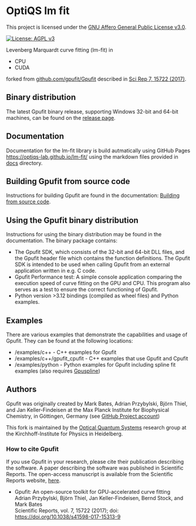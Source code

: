 # OptiQS lm fit

This project is licensed under the [GNU Affero General Public License v3.0](https://www.gnu.org/licenses/agpl-3.0).
  
[![License: AGPL v3](https://img.shields.io/badge/License-AGPL_v3-blue.svg)](https://www.gnu.org/licenses/agpl-3.0)


Levenberg Marquardt curve fitting (lm-fit) in 
- CPU
- CUDA

forked from [github.com/gpufit/Gpufit](https://github.com/gpufit/Gpufit) described in [Sci Rep 7, 15722 (2017)](https://www.nature.com/articles/s41598-017-15313-9).

## Binary distribution

The latest Gpufit binary release, supporting Windows 32-bit and 64-bit machines, can be found on the [release page](https://github.com/gpufit/Gpufit/releases).

## Documentation

Documentation for the lm-fit library is build autmatically using GitHub Pages <https://optiqs-lab.github.io/lm-fit/> using the markdown files provided in [docs](docs) directory.
## Building Gpufit from source code

Instructions for building Gpufit are found in the documentation: [Building from source code](https://github.com/gpufit/Gpufit/blob/master/docs/installation.rst).

## Using the Gpufit binary distribution

Instructions for using the binary distribution may be found in the documentation.  The binary package contains:

- The Gpufit SDK, which consists of the 32-bit and 64-bit DLL files, and 
  the Gpufit header file which contains the function definitions.  The Gpufit
  SDK is intended to be used when calling Gpufit from an external application
  written in e.g. C code.
- Gpufit Performance test: A simple console application comparing the execution speed of curve fitting on the GPU and CPU.  This program also serves as a test to ensure the correct functioning of Gpufit.
- Python version >3.12 bindings (compiled as wheel files) and
  Python examples.


## Examples

There are various examples that demonstrate the capabilities and usage of Gpufit. They can be found at the following locations:

- /examples/c++ - C++ examples for Gpufit
- /examples/c++/gpufit_cpufit - C++ examples that use Gpufit and Cpufit
- /examples/python - Python examples for Gpufit including spline fit examples (also requires [Gpuspline](https://github.com/gpufit/Gpuspline))

## Authors

Gpufit was originally created by Mark Bates, Adrian Przybylski, Björn Thiel, and Jan Keller-Findeisen at the Max Planck Institute for Biophysical Chemistry, in Göttingen, Germany (see [GitHub Project account](https://github.com/gpufit))

This fork is maintained by the [Optical Quantum Systems](https://www.kip.uni-heidelberg.de/optiqs?lang=en) research group at the Kirchhoff-Institute for Physics in Heidelberg.

### How to cite Gpufit

If you use Gpufit in your research, please cite their publication describing the software.  A paper describing the software was published in Scientific Reports.  The open-access manuscript is available from the Scientific Reports website, [here](https://www.nature.com/articles/s41598-017-15313-9).

  *  Gpufit: An open-source toolkit for GPU-accelerated curve fitting  
     Adrian Przybylski, Björn Thiel, Jan Keller-Findeisen, Bernd Stock, and Mark Bates  
     Scientific Reports, vol. 7, 15722 (2017); doi: https://doi.org/10.1038/s41598-017-15313-9 